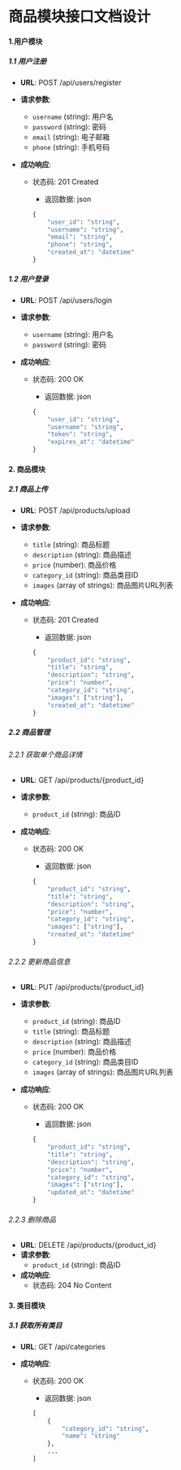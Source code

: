 # 商品模块接口文档设计

#### 1.用户模块

##### 1.1 用户注册

- **URL**: POST /api/users/register

- **请求参数**:

  - `username` (string): 用户名
  - `password` (string): 密码
  - `email` (string): 电子邮箱
  - `phone` (string): 手机号码

- **成功响应**:

  - 状态码: 201 Created

    - 返回数据: json

    ```python
    {
        "user_id": "string",
        "username": "string",
        "email": "string",
        "phone": "string",
        "created_at": "datetime"
    }
    ```

##### 1.2 用户登录

- **URL**: POST /api/users/login

- **请求参数**:

  - `username` (string): 用户名
  - `password` (string): 密码

- **成功响应**:

  - 状态码: 200 OK

    - 返回数据: json

    ```python
    {
        "user_id": "string",
        "username": "string",
        "token": "string",
        "expires_at": "datetime"
    }
    ```

#### 2. 商品模块

##### 2.1 商品上传

- **URL**: POST /api/products/upload

- **请求参数**:

  - `title` (string): 商品标题
  - `description` (string): 商品描述
  - `price` (number): 商品价格
  - `category_id` (string): 商品类目ID
  - `images` (array of strings): 商品图片URL列表

- **成功响应**:

  - 状态码: 201 Created

    - 返回数据: json

    ```python
    {
        "product_id": "string",
        "title": "string",
        "description": "string",
        "price": "number",
        "category_id": "string",
        "images": ["string"],
        "created_at": "datetime"
    }
    ```

##### 2.2 商品管理

###### 2.2.1 获取单个商品详情

- **URL**: GET /api/products/{product_id}

- **请求参数**:

  - `product_id` (string): 商品ID

- **成功响应**:

  - 状态码: 200 OK

    - 返回数据: json

    ```python
    {
        "product_id": "string",
        "title": "string",
        "description": "string",
        "price": "number",
        "category_id": "string",
        "images": ["string"],
        "created_at": "datetime"
    }
    ```

###### 2.2.2 更新商品信息

- **URL**: PUT /api/products/{product_id}

- **请求参数**:

  - `product_id` (string): 商品ID
  - `title` (string): 商品标题
  - `description` (string): 商品描述
  - `price` (number): 商品价格
  - `category_id` (string): 商品类目ID
  - `images` (array of strings): 商品图片URL列表

- **成功响应**:

  - 状态码: 200 OK

    - 返回数据: json

    ```python
    {
        "product_id": "string",
        "title": "string",
        "description": "string",
        "price": "number",
        "category_id": "string",
        "images": ["string"],
        "updated_at": "datetime"
    }
    ```

###### 2.2.3 删除商品

- **URL**: DELETE /api/products/{product_id}
- **请求参数**:
  - `product_id` (string): 商品ID
- **成功响应**:
  - 状态码: 204 No Content

#### 3. 类目模块

##### 3.1 获取所有类目

- **URL**: GET /api/categories

- **成功响应**:

  - 状态码: 200 OK

    - 返回数据: json

    ```python
    [
        {
            "category_id": "string",
            "name": "string"
        },
        ...
    ]
    ```

